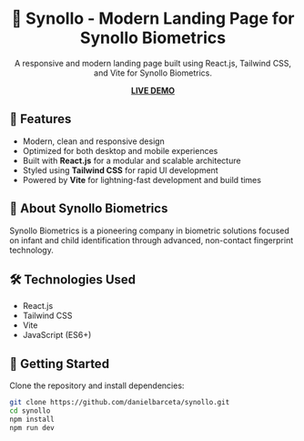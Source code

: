 <h1 align="center">🔬 Synollo - Modern Landing Page for Synollo Biometrics</h1>

<p align="center">
  A responsive and modern landing page built using React.js, Tailwind CSS, and Vite for Synollo Biometrics.
</p>

<p align="center">
  <strong><a href="[https://synollo-landingpage.netlify.app](https://danielbarcheta.github.io/synollobiometrics/)/">LIVE DEMO</a></strong>
</p>


## 🚀 Features

- Modern, clean and responsive design
- Optimized for both desktop and mobile experiences
- Built with **React.js** for a modular and scalable architecture
- Styled using **Tailwind CSS** for rapid UI development
- Powered by **Vite** for lightning-fast development and build times

## 🏢 About Synollo Biometrics

Synollo Biometrics is a pioneering company in biometric solutions focused on infant and child identification through advanced, non-contact fingerprint technology.

## 🛠️ Technologies Used

- React.js
- Tailwind CSS
- Vite
- JavaScript (ES6+)

## 📂 Getting Started

Clone the repository and install dependencies:

```bash
git clone https://github.com/danielbarceta/synollo.git
cd synollo
npm install
npm run dev
